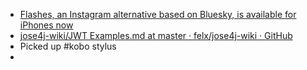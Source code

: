 - [Flashes, an Instagram alternative based on Bluesky, is available for iPhones now](https://www.engadget.com/apps/flashes-an-instagram-alternative-based-on-bluesky-is-available-for-iphones-now-205946754.html?src=rss)
- [jose4j-wiki/JWT Examples.md at master · felx/jose4j-wiki · GitHub](https://github.com/felx/jose4j-wiki/blob/master/JWT%20Examples.md)
- Picked up #kobo stylus
-